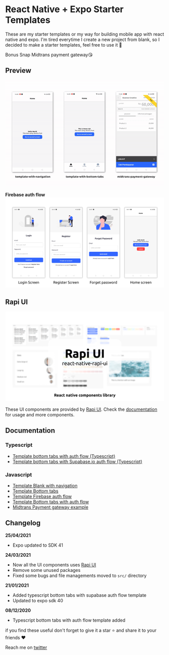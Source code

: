# React Native + Expo Starter Templates

These are my starter templates or my way for building mobile app with react native and expo. I'm tired everytime I create a new project from blank, so I decided to make a starter templates, feel free to use it 🥳

Bonus Snap Midtrans payment gateway😘

## Preview

![media/thumbnail.gif](media/thumbnail.gif)

**Firebase auth flow**
![media/authflow.png](media/authflow.png)

## Rapi UI

![media/hero.png](media/hero.png)

These UI components are provided by [Rapi UI](https://rapi-ui.kikiding.space/).
Check the [documentation](https://rapi-ui.kikiding.space/docs/) for usage and more components.

## Documentation

### Typescript

- [Template bottom tabs with auth flow (Typescript)](https://github.com/codingki/react-native-expo-template/tree/master/template-typescript-bottom-tabs-with-auth-flow)
- [Template bottom tabs with Supabase.io auth flow (Typescript)](https://github.com/codingki/react-native-expo-template/tree/master/template-typescript-bottom-tabs-supabase-auth-flow)

### Javascript

- [Template Blank with navigation](https://github.com/codingki/react-native-expo-template/tree/master/template-with-navigation)
- [Template Bottom tabs](https://github.com/codingki/react-native-expo-template/tree/master/template-with-bottom-tabs)
- [Template Firebase auth flow](https://github.com/codingki/react-native-expo-template/tree/master/template-with-firebase-auth-flow)
- [Template Bottom tabs with auth flow](https://github.com/codingki/react-native-expo-template/tree/master/template-with-bottom-tabs-auth-flow)
- [Midtrans Payment gateway example](https://github.com/codingki/react-native-expo-template/tree/master/midtrans-payment-gateway)

## Changelog

**25/04/2021**

- Expo updated to SDK 41

**24/03/2021**

- Now all the UI components uses [Rapi UI](https://rapi-ui.kikiding.space/)
- Remove some unused packages
- Fixed some bugs and file managements moved to `src/` directory

**21/01/2021**

- Added typescript bottom tabs with supabase auth flow template
- Updated to expo sdk 40

**08/12/2020**

- Typescript bottom tabs with auth flow template added

if you find these useful don't forget to give it a star ⭐ and share it to your friends ❤️

Reach me on [twitter](https://twitter.com/kikiding/)
